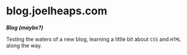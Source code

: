 # blog.joelheaps.com
***Blog (maybe?)***

Testing the waters of a new blog, learning a little bit about `CSS` and `HTML` along the way.
